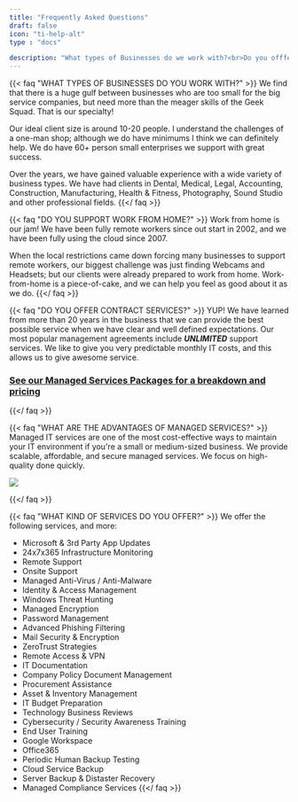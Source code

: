 ```yaml
---
title: "Frequently Asked Questions"
draft: false
icon: "ti-help-alt"
type : "docs"

description: "What types of Businesses do we work with?<br>Do you offfer Contracts?<br>What servives do you offer?"
---
```


{{< faq "WHAT TYPES OF BUSINESSES DO YOU WORK WITH?" >}}
We find that there is a huge gulf between businesses who are too small for the big service companies, but need more than the meager skills of the Geek Squad. That is our specialty!

Our ideal client size is around 10-20 people. I understand the challenges of a one-man shop; although we do have minimums I think we can definitely help. We do have 60+ person small enterprises we support with great success.

Over the years, we have gained valuable experience with a wide variety of business types. We have had clients in Dental, Medical, Legal, Accounting, Construction, Manufacturing, Health & Fitness, Photography, Sound Studio and other professional fields.
{{</ faq >}}

{{< faq "DO YOU SUPPORT WORK FROM HOME?" >}}
Work from home is our jam! We have been fully remote workers since out start in 2002, and we have been fully using the cloud since 2007.

When the local restrictions came down forcing many businesses to support remote workers, our biggest challenge was just finding Webcams and Headsets; but our clients were already prepared to work from home. Work-from-home is a piece-of-cake, and we can help you feel as good about it as we do.
{{</ faq >}}

{{< faq "DO YOU OFFER CONTRACT SERVICES?" >}}
YUP! We have learned from more than 20 years in the business that we can provide the best possible service when we have clear and well defined expectations. Our most popular management agreements include **_UNLIMITED_** support services. We like to give you very predictable monthly IT costs, and this allows us to give awesome service.

### [See our Managed Services Packages for a breakdown and pricing](/standards/msp)

{{</ faq >}}

{{< faq "WHAT ARE THE ADVANTAGES OF MANAGED SERVICES?" >}}
Managed IT services are one of the most cost-effective ways to maintain your IT environment if you're a small or medium-sized business. We provide scalable, affordable, and secure managed services. We focus on high-quality done quickly.


![](/images/good-fast-cheap_pick-two.jpg)

{{</ faq >}}

{{< faq "WHAT KIND OF SERVICES DO YOU OFFER?" >}}
We offer the following services, and more:
- Microsoft & 3rd Party App Updates
- 24x7x365 Infrastructure Monitoring
- Remote Support
- Onsite Support
- Managed Anti-Virus / Anti-Malware
- Identity & Access Management
- Windows Threat Hunting
- Managed Encryption
- Password Management
- Advanced Phishing Filtering
- Mail Security & Encryption
- ZeroTrust Strategies
- Remote Access & VPN
- IT Documentation
- Company Policy Document Management
- Procurement Assistance
- Asset & Inventory Management
- IT Budget Preparation
- Technology Business Reviews
- Cybersecurity / Security Awareness Training
- End User Training
- Google Workspace
- Office365
- Periodic Human Backup Testing
- Cloud Service Backup
- Server Backup & Distaster Recovery
- Managed Compliance Services
{{</ faq >}}


